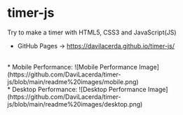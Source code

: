 # timer-js
 Try to make a timer with HTML5, CSS3 and JavaScript(JS)
<br>
* GitHub Pages -> https://davilacerda.github.io/timer-js/
<br>
* Mobile Performance:
![Mobile Performance Image](https://github.com/DaviLacerda/timer-js/blob/main/readme%20images/mobile.png)
<br>
* Desktop Performance:
![Desktop Performance Image](https://github.com/DaviLacerda/timer-js/blob/main/readme%20images/desktop.png)